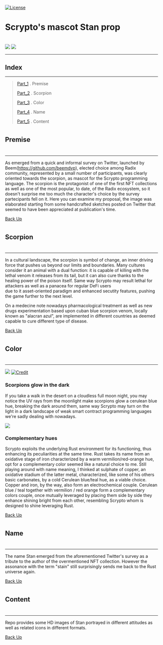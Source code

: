 [![License](https://img.shields.io/badge/License-CC0_Universal_1.0-blue.svg)](https://www.creativecommons.org/publicdomain/zero/1.0/)

#
# Scrypto's mascot Stan prop
# 

![](./readme_img/greeting_stan_500x500.png)
![](./readme_img/stan_500x500.png)

-------------------------------------------------------------------------------------------
## Index  
-------------------------------------------------------------------------------------------	
>
> [Part_1](#part_1) . Premise
> 
> [Part_2](#part_2) . Scorpion
> 
> [Part_3](#part_3) . Color
>
> [Part_4](#part_4) . Name
>
> [Part_5](#part_5) . Content

#
## Premise 
# 
-----------------------------------------------------------------------  
As emerged from a quick and informal survey on Twitter, launched by Beem(https://github.com/beemdvp), elected choice among Radix community, 
represented by a small number of participants, was clearly oriented towards the scorpion, as mascot for the Scrypto programming language.
The scorpion is the protagonist of one of the first NFT collections as well as one of the most popular, to date, of the Radix ecosystem, 
so it doesn't surprise me too much the character's choice by the survey partecipants fell on it.
Here you can examine my proposal, the image was elaborated starting from some handcrafted sketches posted on Twitter that seemed 
to have been appreciated at publication's time. 

[Back Up](#index)

#
## Scorpion 
# 
----------------------------------------------------------------------- 
In a cultural landscape, the scorpion is symbol of change, an inner driving force that pushes us beyond our limits and boundaries.
Many cultures consider it an animal with a dual function: it is capable of killing with the lethal venom it releases from its tail, 
but it can also cure thanks to the healing power of the poison itself. 
Same way Scrypto may result lethal for attackers as well as a panacea for regular DeFi users  
due to it asset-oriented paradigm and enhanced secutity features, pushing the game further to the next level.

On a medecine note nowadays pharmacological treatment as well as new drugs experimentation based upon cuban blue scorpion venom, locally 
known as "alacran azul", are implemented in different countries as deemed capable to cure different type of disease.

[Back Up](#index)

#
## Color 
# 
-----------------------------------------------------------------------
![](./readme_img/moonlight_scorp_750x500.jpg)
[![Credit](https://img.shields.io/badge/Pic%20Credit-Leon%20Pauleikhoff-blue.svg)](https://unsplash.com/@lebalu)

### Scorpions glow in the dark

If you take a walk in the desert on a cloudless full moon night, you may notice the UV rays from the moonlight make scorpions glow a cerulean blue hue, 
breaking the dark around them, same way Scrypto may turn on the light in a dark landscape of weak smart contract programming languages we're sadly 
dealing with nowadays. 

![](./readme_img/color_wheel_500x500.png)

### Complementary hues

Scrypto exploits the underlying Rust environment for its functioning, thus enhancing its peculiarities at the same time.
Rust takes its name from an oxidative stage of iron characterized by a warm vermilion/red-orange hue, opt for a complementary color seemed 
like a natural choice to me. Still playing around with name meaning, I thinked at sulphate of copper, an oxidative stadium of the latter metal, 
characterized, like some of his others basic carbonates, by a cold Cerulean blue/teal hue, as a viable choice. 
Copper and iron, by the way, also form an electrochemical couple.
Cerulean blue / teal together with vermilion / red orange form a complementary colors couple, once mutually leveraged by placing them side by side 
they enhance shining bright from each other, resembling Scrypto whom is designed to shine leveraging Rust.


[Back Up](#index)

#
## Name 
# 
----------------------------------------------------------------------- 
The name Stan emerged from the aforementioned Twitter's survey as a tribute to the author of the overmentioned NFT collection.
However the assonance with the term "stain" still surprisingly sends me back to the Rust universe again.


[Back Up](#index)

#
## Content 
# 
----------------------------------------------------------------------- 
Repo provides some HD images of Stan portrayed in different attitudes as well as related icons in different formats.


[Back Up](#index)

